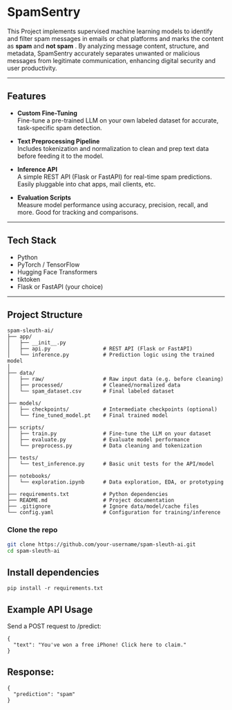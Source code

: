 # SpamSentry

This Project implements supervised machine learning models to identify and filter spam messages in emails or chat platforms and marks the content as **spam** and **not spam** . By analyzing message content, structure, and metadata, SpamSentry accurately separates unwanted or malicious messages from legitimate communication, enhancing digital security and user productivity.


---

## Features

- **Custom Fine-Tuning**  
  Fine-tune a pre-trained LLM on your own labeled dataset for accurate, task-specific spam detection.

- **Text Preprocessing Pipeline**  
  Includes tokenization and normalization to clean and prep text data before feeding it to the model.

- **Inference API**  
  A simple REST API (Flask or FastAPI) for real-time spam predictions. Easily pluggable into chat apps, mail clients, etc.

- **Evaluation Scripts**  
  Measure model performance using accuracy, precision, recall, and more. Good for tracking and comparisons.

---

## Tech Stack

- Python  
- PyTorch / TensorFlow  
- Hugging Face Transformers  
- tiktoken  
- Flask or FastAPI (your choice)

---

## Project Structure
```
spam-sleuth-ai/
├── app/
│   ├── __init__.py
│   ├── api.py                 # REST API (Flask or FastAPI)
│   └── inference.py           # Prediction logic using the trained model
│
├── data/
│   ├── raw/                   # Raw input data (e.g. before cleaning)
│   ├── processed/             # Cleaned/normalized data
│   └── spam_dataset.csv       # Final labeled dataset
│
├── models/
│   ├── checkpoints/           # Intermediate checkpoints (optional)
│   └── fine_tuned_model.pt    # Final trained model
│
├── scripts/
│   ├── train.py               # Fine-tune the LLM on your dataset
│   ├── evaluate.py            # Evaluate model performance
│   └── preprocess.py          # Data cleaning and tokenization
│
├── tests/
│   └── test_inference.py      # Basic unit tests for the API/model
│
├── notebooks/
│   └── exploration.ipynb      # Data exploration, EDA, or prototyping
│
├── requirements.txt           # Python dependencies
├── README.md                  # Project documentation
├── .gitignore                 # Ignore data/model/cache files
└── config.yaml                # Configuration for training/inference

```

### Clone the repo

```bash
git clone https://github.com/your-username/spam-sleuth-ai.git
cd spam-sleuth-ai
```
## Install dependencies
```
pip install -r requirements.txt
```
## Example API Usage
Send a POST request to /predict:
```
{
  "text": "You've won a free iPhone! Click here to claim."
}
```
## Response:
```
{
  "prediction": "spam"
}
```

